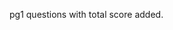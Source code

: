 pg1
questions with total score added.
<question source="question1-reference1" />
<question source="labguidepage001E9lOqOXc" />
<question source="labguidepage0013aMxK1cK" />
